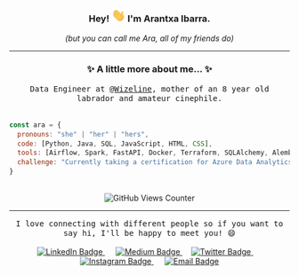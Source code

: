 <!-- Greeting header -->
<div align="center">
  <h3>
    Hey! <img src="https://github.com/araimun/araimun/blob/master/hi.gif" alt="Waving Hand" width="25px"/> I'm Arantxa Ibarra.
  </h3>
  <p><i>(but you can call me Ara, all of my friends do)</i></p>
</div>
<hr/>

<!-- Presentation -->
<div align="center">
  <h3>
   ✨ A little more about me... ✨
  </h3>
  <samp>
    Data Engineer at <a href="https://github.com/wizeline" target="_blank">@Wizeline<a>, mother of an 8 year old labrador and amateur cinephile.
  </samp>
  <br/><br/>
</div>

```javascript
const ara = {
  pronouns: "she" | "her" | "hers",
  code: [Python, Java, SQL, JavaScript, HTML, CSS],
  tools: [Airflow, Spark, FastAPI, Docker, Terraform, SQLAlchemy, Alembic],
  challenge: "Currently taking a certification for Azure Data Analytics & AI"
}
```
</br>
<div align="center">
  <img src="https://komarev.com/ghpvc/?username=araimun" alt="GitHub Views Counter"/>
 </div>
<hr/>

<!-- Contact Info -->
<div align="center">
  <samp>I love connecting with different people so if you want to say hi, I'll be happy to meet you! 😄<samp>
</div>
<br/>
<div align="center">
  <a href="https://www.linkedin.com/in/arantxa-patricia-ibarra-muñoz/" target="_blank">
    <img src="https://img.shields.io/badge/linkedin-%230077B5.svg?&style=for-the-badge&logo=linkedin&logoColor=white" alt="LinkedIn Badge" />
  </a>&nbsp;&nbsp;&nbsp;&nbsp;
  <a href="https://medium.com/@araimun" target="_blank">
    <img alt="Medium Badge" src="https://img.shields.io/badge/Medium-12100E?style=for-the-badge&logo=medium&logoColor=white" />
  </a>&nbsp;&nbsp;&nbsp;
  <a href="https://twitter.com/a_ibmz" target="_blank">
    <img src="https://img.shields.io/badge/twitter-%231DA1F2.svg?&style=for-the-badge&logo=twitter&logoColor=white" alt="Twitter Badge" />
  </a>&nbsp;&nbsp;&nbsp;&nbsp;
  <a href="https://www.instagram.com/a_ibmz/" target="_blank">
    <img src="https://img.shields.io/badge/Instagram-E4405F?style=for-the-badge&logo=instagram&logoColor=white" alt="Instagram Badge" />
  </a>&nbsp;&nbsp;&nbsp;&nbsp;
  <a href="mailto:ibarramunozarantxapatricia@gmail.com?subject=Hello%20Arantxa,%20From%20Github">
    <img src="https://img.shields.io/badge/gmail-%23D14836.svg?&style=for-the-badge&logo=gmail&logoColor=white" alt="Email Badge" />
  </a>
</div>
